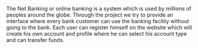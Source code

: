 The Net Banking or online banking is a system which is used by millions of peoples 
around the globe. Through the project we try to provide an interface where every 
bank customer can use the banking facility without going to the bank. Each user can 
register himself on the website which will create his own account and profile where 
he can select his account type and can transfer funds.
